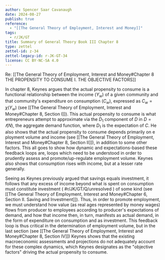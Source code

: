 ```yaml
---
author: Spencer Saar Cavanaugh
date: 2024-08-27
publish: true
reference:
  - "[[The General Theory of Employment, Interest and Money]]"
tags:
  - r/JK/GT
title: Summary of General Theory Book III Chapter 8
type: zettel
zettel-id: z-34
zettel-legacy-id: r-JK-GT-34
license: CC BY-NC-SA 4.0
---
```


Re: [[The General Theory of Employment, Interest and Money#Chapter 8 THE PROPENSITY TO CONSUME I. THE OBJECTIVE FACTORS]]

In chapter 8, Keynes argues that the actual propensity to consume is a functional relationship between the income ($Y_w$) of a given community and that community's expenditure on consumption ($C_w$), expressed as $C_w = χ(Y_w)$ (see [[The General Theory of Employment, Interest and Money#Chapter 8, Section I]]). This actual propensity to consume is what entrepreneurs attempt to approximate via the $D_1$ component of $D$ in $D = 𝑓(N)$, the aggregate demand function, where $D_1$ is the expectation of $C$. He also shows that the actual propensity to consume depends primarily on e ployment volume and income (see [[The General Theory of Employment, Interest and Money#Chapter 8, Section II]]), in addition to some other factors. This all goes to show how dynamic and expectations-based these feedback loops are, loops which need to be understood in order to prudently assess and promote/up-regulate employment volume. Keynes also shows that consumption rises with income, but at a lesser rate generally.

Seeing as Keynes previously argued that savings equals investment, it follows that any excess of income beyond what is spent on consumption must constitute investment ( #r/JK/GT/Q/unresolved ) of some kind (see [[The General Theory of Employment, Interest and Money#Chapter 6, Section II. Saving and Investment]]). Thus, in order to promote employment, we must understand how value (as real ages represented by money wages) flows from producer to employees according to producer's expectations of demand, and how that income then, in turn, manifests as actual demand, in the form of expenditure on consumption and as investment. This feedback loop is thus critical in the determination of employment volume, but in the last section (see [[The General Theory of Employment, Interest and Money#Chapter 8, Section IV]]) Keynes shows that the existing macroeconomic assessments and projections do not adequately account for these complex dynamics, which Keynes designates as the "objective factors" driving the actual propensity to consume.
